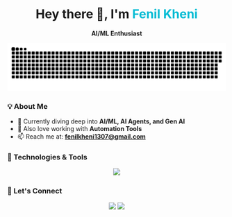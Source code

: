 <!-- Stylish header without border -->
<div align="center">
  <h1>Hey there 👋, I'm <span style="color:#00bcd4;">Fenil Kheni</span></h1>
  <p><strong>AI/ML Enthusiast</strong></p>
</div>

<!-- Tech Snake Animation -->
![snake gif](https://github.com/fenil1307/fenil1307/blob/output/github-contribution-grid-snake.svg)


<!-- About Me Section -->
### 💡 About Me  
- 🤖 Currently diving deep into **AI/ML, AI Agents, and Gen AI**  
- 🎨 Also love working with **Automation Tools**  
- 📫 Reach me at: **fenilkheni1307@gmail.com**  


<!-- Tech Stack Section -->
### 🧠 Technologies & Tools  
<p align="center">
  <img src="https://skillicons.dev/icons?i=python,tensorflow,pytorch,fastapi,flask,docker,git,github,mysql,cpp,java,c,vscode&perline=14" />
</p>


<!-- Connect With Me -->
### 🤝 Let's Connect  
<p align="center">
  <a href="https://www.linkedin.com/in/fenil-kheni-92bb77231/" target="_blank"><img src="https://user-images.githubusercontent.com/88904952/234979284-68c11d7f-1acc-4f0c-ac78-044e1037d7b0.png" height="40"/></a>
  <a href="https://twitter.com" target="_blank"><img src="https://user-images.githubusercontent.com/88904952/234980676-61bfb021-ecc8-48f7-88e6-34c1b06c4a58.png" height="40"/></a>
</p>
